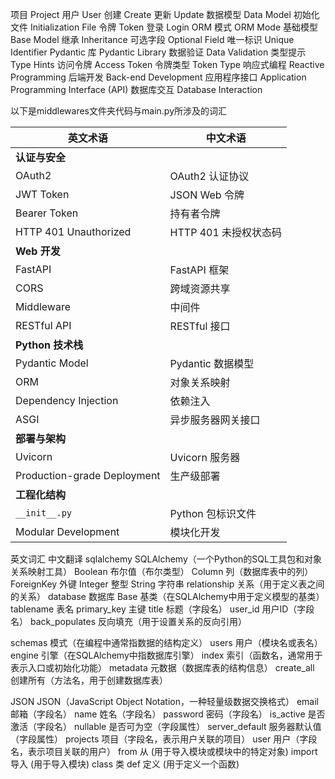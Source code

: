 
<!--by bantingrui 2205308010349-->
项目	Project
用户	User
创建	Create
更新	Update
数据模型	Data Model
初始化文件	Initialization File
令牌	Token
登录	Login
ORM 模式	ORM Mode
基础模型	Base Model
继承	Inheritance
可选字段	Optional Field
唯一标识	Unique Identifier
Pydantic 库	Pydantic Library
数据验证	Data Validation
类型提示	Type Hints
访问令牌	Access Token
令牌类型	Token Type
响应式编程	Reactive Programming
后端开发	Back-end Development
应用程序接口	Application Programming Interface (API)
数据库交互	Database Interaction
<!--by bantingrui 2205308010349-->

<!--张振锟-->
以下是middlewares文件夹代码与main.py所涉及的词汇

| 英文术语                         | 中文术语                   |
|----------------------------------|---------------------------|
| **认证与安全**                   |                          |
| OAuth2                          | OAuth2 认证协议          |
| JWT Token                       | JSON Web 令牌            |
| Bearer Token                    | 持有者令牌                |
| HTTP 401 Unauthorized           | HTTP 401 未授权状态码    |
| **Web 开发**                     |                          |
| FastAPI                         | FastAPI 框架             |
| CORS                            | 跨域资源共享             |
| Middleware                      | 中间件                   |
| RESTful API                     | RESTful 接口             |
| **Python 技术栈**                |                          |
| Pydantic Model                  | Pydantic 数据模型        |
| ORM                             | 对象关系映射             |
| Dependency Injection            | 依赖注入                 |
| ASGI                            | 异步服务器网关接口       |
| **部署与架构**                   |                          |
| Uvicorn                         | Uvicorn 服务器           |
| Production-grade Deployment     | 生产级部署               |
| **工程化结构**                   |                          |
| `__init__.py`                   | Python 包标识文件        |
| Modular Development             | 模块化开发               |
<!--张振锟-->

<!-- by 2205308010338蒙思勇 -->
英文词汇	    中文翻译
sqlalchemy	    SQLAlchemy（一个Python的SQL工具包和对象关系映射工具）
Boolean	        布尔值（布尔类型）
Column	        列（数据库表中的列）
ForeignKey	    外键
Integer	        整型
String	        字符串
relationship	关系（用于定义表之间的关系）
database	    数据库
Base	        基类（在SQLAlchemy中用于定义模型的基类）
tablename	    表名
primary_key	    主键
title	        标题（字段名）
user_id	        用户ID（字段名）
back_populates	反向填充（用于设置关系的反向引用）

schemas	        模式（在编程中通常指数据的结构定义）
users	        用户（模块名或表名）
engine	        引擎（在SQLAlchemy中指数据库引擎）
index	        索引（函数名，通常用于表示入口或初始化功能）
metadata	    元数据（数据库表的结构信息）
create_all	    创建所有（方法名，用于创建数据库表）

JSON	        JSON（JavaScript Object Notation，一种轻量级数据交换格式）
email	        邮箱（字段名）
name	        姓名（字段名）
password	    密码（字段名）
is_active	    是否激活（字段名）
nullable	    是否可为空（字段属性）
server_default	服务器默认值（字段属性）
projects	    项目（字段名，表示用户关联的项目）
user	        用户（字段名，表示项目关联的用户）
from	        从 (用于导入模块或模块中的特定对象)
import	        导入 (用于导入模块)
class	        类
def	            定义 (用于定义一个函数)
<!-- by 2205308010338蒙思勇 -->


